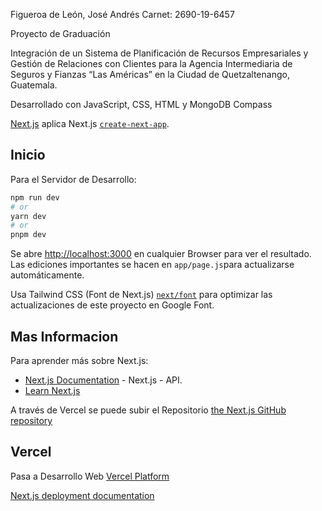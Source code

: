 Figueroa de León, José Andrés
Carnet: 2690-19-6457

Proyecto de Graduación

Integración de un Sistema de Planificación de Recursos Empresariales y Gestión de Relaciones con Clientes para la Agencia Intermediaria de Seguros y Fianzas “Las Américas” en la Ciudad de Quetzaltenango, Guatemala.

Desarrollado con JavaScript, CSS, HTML y MongoDB Compass

[Next.js](https://nextjs.org/) aplica Next.js [`create-next-app`](https://github.com/vercel/next.js/tree/canary/packages/create-next-app).

## Inicio

Para el Servidor de Desarrollo:

```bash
npm run dev
# or
yarn dev
# or
pnpm dev
```

Se abre [http://localhost:3000](http://localhost:3000) en cualquier Browser para ver el resultado. Las ediciones importantes se hacen en `app/page.js`para actualizarse automáticamente.

Usa Tailwind CSS (Font de Next.js) [`next/font`](https://nextjs.org/docs/basic-features/font-optimization) para optimizar las actualizaciones de este proyecto en Google Font.

## Mas Informacion

Para aprender más sobre Next.js:

- [Next.js Documentation](https://nextjs.org/docs) - Next.js - API.
- [Learn Next.js](https://nextjs.org/learn)

A través de Vercel se puede subir el Repositorio [the Next.js GitHub repository](https://github.com/vercel/next.js/)

## Vercel

Pasa a Desarrollo Web [Vercel Platform](https://vercel.com/new?utm_medium=default-template&filter=next.js&utm_source=create-next-app&utm_campaign=create-next-app-readme) 

[Next.js deployment documentation](https://nextjs.org/docs/deployment)
